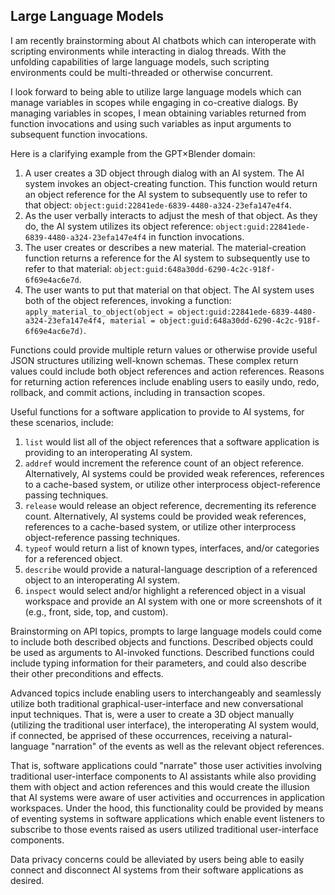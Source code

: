 ## Large Language Models

I am recently brainstorming about AI chatbots which can interoperate with scripting environments while interacting in dialog threads. With the unfolding capabilities of large language models, such scripting environments could be multi-threaded or otherwise concurrent.

I look forward to being able to utilize large language models which can manage variables in scopes while engaging in co-creative dialogs. By managing variables in scopes, I mean obtaining variables returned from function invocations and using such variables as input arguments to subsequent function invocations.

Here is a clarifying example from the GPT×Blender domain:

1. A user creates a 3D object through dialog with an AI system. The AI system invokes an object-creating function. This function would return an object reference for the AI system to subsequently use to refer to that object: `object:guid:22841ede-6839-4480-a324-23efa147e4f4`.
2. As the user verbally interacts to adjust the mesh of that object. As they do, the AI system utilizes its object reference: `object:guid:22841ede-6839-4480-a324-23efa147e4f4` in function invocations.
3. The user creates or describes a new material. The material-creation function returns a reference for the AI system to subsequently use to refer to that material: `object:guid:648a30dd-6290-4c2c-918f-6f69e4ac6e7d`.
4. The user wants to put that material on that object. The AI system uses both of the object references, invoking a function: `apply_material_to_object(object = object:guid:22841ede-6839-4480-a324-23efa147e4f4, material = object:guid:648a30dd-6290-4c2c-918f-6f69e4ac6e7d)`.

Functions could provide multiple return values or otherwise provide useful JSON structures utilizing well-known schemas. These complex return values could include both object references and action references. Reasons for returning action references include enabling users to easily undo, redo, rollback, and commit actions, including in transaction scopes.

Useful functions for a software application to provide to AI systems, for these scenarios, include:

1. `list` would list all of the object references that a software application is providing to an interoperating AI system.
2. `addref` would increment the reference count of an object reference. Alternatively, AI systems could be provided weak references, references to a cache-based system, or utilize other interprocess object-reference passing techniques.
3. `release` would release an object reference, decrementing its reference count. Alternatively, AI systems could be provided weak references, references to a cache-based system, or utilize other interprocess object-reference passing techniques.
4. `typeof` would return a list of known types, interfaces, and/or categories for a referenced object.
5. `describe` would provide a natural-language description of a referenced object to an interoperating AI system.
6. `inspect` would select and/or highlight a referenced object in a visual workspace and provide an AI system with one or more screenshots of it (e.g., front, side, top, and custom).

Brainstorming on API topics, prompts to large language models could come to include both described objects and functions. Described objects could be used as arguments to AI-invoked functions. Described functions could include typing information for their parameters, and could also describe their other preconditions and effects.

Advanced topics include enabling users to interchangeably and seamlessly utilize both traditional graphical-user-interface and new conversational input techniques. That is, were a user to create a 3D object manually (utilizing the traditional user interface), the interoperating AI system would, if connected, be apprised of these occurrences, receiving a natural-language "narration" of the events as well as the relevant object references.

That is, software applications could "narrate" those user activities involving traditional user-interface components to AI assistants while also providing them with object and action references and this would create the illusion that AI systems were aware of user activities and occurrences in application workspaces. Under the hood, this functionality could be provided by means of eventing systems in software applications which enable event listeners to subscribe to those events raised as users utilized traditional user-interface components.

Data privacy concerns could be alleviated by users being able to easily connect and disconnect AI systems from their software applications as desired.
